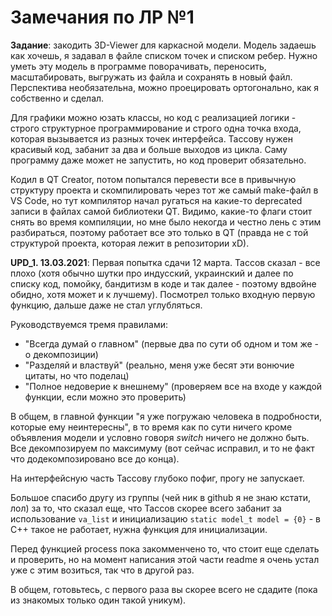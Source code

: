 # Замечания по ЛР №1

**Задание**: закодить 3D-Viewer для каркасной модели. Модель задаешь как хочешь, я задавал в файле списком точек и списком ребер. 
Нужно уметь эту модель в программе поворачивать, переносить, масштабировать, выгружать из файла и сохранять в новый файл. 
Перспектива необязательна, можно проецировать ортогонально, как я собственно и сделал.

Для графики можно юзать классы, но код с реализацией логики - строго структурное программирование и строго одна точка входа, 
которая вызывается из разных точек интерфейса. Тассову нужен красивый код, забанит за два и больше выходов из цикла. Саму программу даже может не запустить, но 
код проверит обязательно.

Кодил в QT Creator, потом попытался перевести все в привычную структуру проекта и скомпилировать через тот же самый make-файл в VS Code, но тут 
компилятор начал ругаться на какие-то deprecated записи в файлах самой библиотеки QT. Видимо, какие-то флаги стоит снять во время компиляции, но мне было некогда 
и честно лень с этим разбираться, поэтому работает все это только в QT (правда не с той структурой проекта, которая лежит в репозитории xD).


**UPD_1. 13.03.2021**: Первая попытка сдачи 12 марта. Тассов сказал - все плохо (хотя обычно шутки про индусский, украинский и далее по списку код, помойку, бандитизм в коде и так далее - поэтому вдвойне обидно, хотя может и к лучшему). Посмотрел только входную первую функцию, дальше даже не стал углубляться.

Руководствуемся тремя правилами:
- "Всегда думай о главном" (первые два по сути об одном и том же - о декомпозиции)
- "Разделяй и властвуй" (реально, меня уже бесят эти вонючие цитаты, но что поделац)
- "Полное недоверие к внешнему" (проверяем все на входе у каждой функции, если можно это проверить)

В общем, в главной функции "я уже погружаю человека в подробности, которые ему неинтересны", в то время как по сути ничего кроме объявления модели и условно говоря *switch* ничего не должно быть. Все декомпозируем по максимуму (вот сейчас исправил, и то не факт что додекомпозировано все до конца).

На интерфейсную часть Тассову глубоко пофиг, прогу не запускает.

Большое спасибо другу из группы (чей ник в github я не знаю кстати, лол) за то, что сказал еще, что Тассов скорее всего забанит за использование `va_list` и инициализацию `static model_t model = {0}` - в С++ такое не работает, нужна функция для инициализации.

Перед функцией process пока закомменчено то, что стоит еще сделать и проверить, но на момент написания этой части readme я очень устал уже с этим возиться, так что в другой раз.

В общем, готовьтесь, с первого раза вы скорее всего не сдадите (пока из знакомых только один такой уникум).
